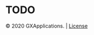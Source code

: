 # TODO

:copyright: 2020 GXApplications. | [License](https://github.com/gxapplications/teleinfo-js/blob/master/LICENSE)
